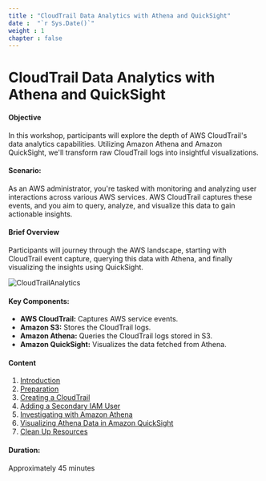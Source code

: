 ```yaml
---
title : "CloudTrail Data Analytics with Athena and QuickSight"
date :  "`r Sys.Date()`" 
weight : 1
chapter : false
---
```

# CloudTrail Data Analytics with Athena and QuickSight

#### Objective
In this workshop, participants will explore the depth of AWS CloudTrail's data analytics capabilities. Utilizing Amazon Athena and Amazon QuickSight, we'll transform raw CloudTrail logs into insightful visualizations.

#### Scenario:
As an AWS administrator, you're tasked with monitoring and analyzing user interactions across various AWS services. AWS CloudTrail captures these events, and you aim to query, analyze, and visualize this data to gain actionable insights.

#### Brief Overview
Participants will journey through the AWS landscape, starting with CloudTrail event capture, querying this data with Athena, and finally visualizing the insights using QuickSight.

![CloudTrailAnalytics](/images/Architecture.png) 

#### Key Components:
- **AWS CloudTrail:** Captures AWS service events.
- **Amazon S3:** Stores the CloudTrail logs.
- **Amazon Athena:** Queries the CloudTrail logs stored in S3.
- **Amazon QuickSight:** Visualizes the data fetched from Athena.

#### Content
 1. [Introduction](1-introduction/)
 2. [Preparation](2-preparation/)
 3. [Creating a CloudTrail](3-creating-cloudtrail/)
 4. [Adding a Secondary IAM User](4-adding-iam-user/)
 5. [Investigating with Amazon Athena](5-athena/)
 6. [Visualizing Athena Data in Amazon QuickSight](6-quicksight/)
 7. [Clean Up Resources](7-clean-up)

#### Duration:
Approximately 45 minutes
